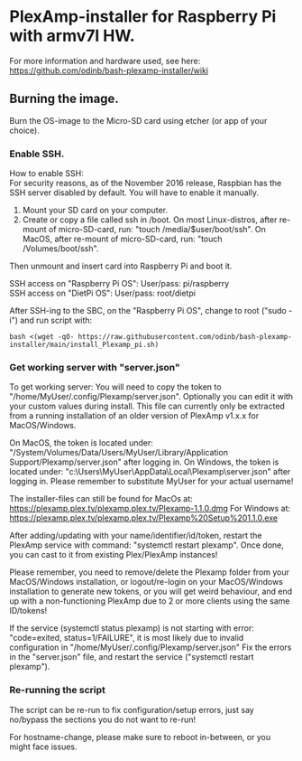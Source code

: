 # PlexAmp-installer for Raspberry Pi with armv7l HW.

For more information and hardware used, see here:<br /> https://github.com/odinb/bash-plexamp-installer/wiki

## Burning the image.
Burn the OS-image to the Micro-SD card using etcher (or app of your choice).

### Enable SSH.
How to enable SSH:<br />
For security reasons, as of the November 2016 release, Raspbian has the SSH server disabled by default. You will have to enable it manually.
1. Mount your SD card on your computer.
2. Create or copy a file called ssh in /boot. 
On most Linux-distros, after re-mount of micro-SD-card, run: "touch /media/$user/boot/ssh".
On MacOS, after re-mount of micro-SD-card, run: "touch /Volumes/boot/ssh".

Then unmount and insert card into Raspberry Pi and boot it.

SSH access on "Raspberry Pi OS": User/pass: pi/raspberry<br />
SSH access on "DietPi OS": User/pass: root/dietpi<br />

After SSH-ing to the SBC, on the "Raspberry Pi OS", change to root ("sudo -i") and run script with:

```bash <(wget -qO- https://raw.githubusercontent.com/odinb/bash-plexamp-installer/main/install_Plexamp_pi.sh)```


### Get working server with "server.json"

To get working server:
You will need to copy the token to "/home/MyUser/.config/Plexamp/server.json".
Optionally you can edit it with your custom values during install.
This file can currently only be extracted from a running installation of an older version of PlexAmp v1.x.x for MacOS/Windows.

On MacOS, the token is located under: "/System/Volumes/Data/Users/MyUser/Library/Application Support/Plexamp/server.json" after logging in.
On Windows, the token is located under: "c:\Users\MyUser\AppData\Local\Plexamp\server.json" after logging in.
Please remember to substitute MyUser for your actual username!

The installer-files can still be found for MacOs at: https://plexamp.plex.tv/plexamp.plex.tv/Plexamp-1.1.0.dmg
For Windows at: https://plexamp.plex.tv/plexamp.plex.tv/Plexamp%20Setup%201.1.0.exe

After adding/updating with your name/identifier/id/token, restart the PlexAmp service with command: "systemctl restart plexamp".
Once done, you can cast to it from existing Plex/PlexAmp instances!

Please remember, you need to remove/delete the Plexamp folder from your MacOS/Windows installation, or logout/re-login on your MacOS/Windows
installation to generate new tokens, or you will get weird behaviour, and end up with a non-functioning PlexAmp due to 2 or more clients
using the same ID/tokens!

If the service (systemctl status plexamp) is not starting with error: "code=exited, status=1/FAILURE",
it is most likely due to invalid configuration in "/home/MyUser/.config/Plexamp/server.json"
Fix the errors in the "server.json" file, and restart the service ("systemctl restart plexamp").

### Re-running the script

The script can be re-run to fix configuration/setup errors, just say no/bypass the sections you do not want to re-run!

For hostname-change, please make sure to reboot in-between, or you might face issues.
